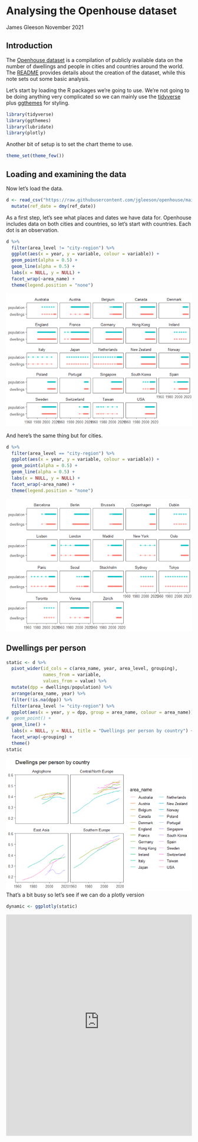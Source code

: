 Analysing the Openhouse dataset
================
James Gleeson
November 2021

## Introduction

The [Openhouse dataset](https://github.com/jgleeson/openhouse) is a
compilation of publicly available data on the number of dwellings and
people in cities and countries around the world. The
[README](https://github.com/jgleeson/openhouse/blob/main/README.md)
provides details about the creation of the dataset, while this note sets
out some basic analysis.

Let’s start by loading the R packages we’re going to use. We’re not
going to be doing anything very complicated so we can mainly use the
[tidyverse](https://www.tidyverse.org/) plus
[ggthemes](https://yutannihilation.github.io/allYourFigureAreBelongToUs/ggthemes/)
for styling.

``` r
library(tidyverse)
library(ggthemes)
library(lubridate)
library(plotly)
```

Another bit of setup is to set the chart theme to use.

``` r
theme_set(theme_few())
```

## Loading and examining the data

Now let’s load the data.

``` r
d <- read_csv("https://raw.githubusercontent.com/jgleeson/openhouse/main/dataset.csv") %>%
  mutate(ref_date = dmy(ref_date))
```

As a first step, let’s see what places and dates we have data for.
Openhouse includes data on both cities and countries, so let’s start
with countries. Each dot is an observation.

``` r
d %>%
  filter(area_level != "city-region") %>%
  ggplot(aes(x = year, y = variable, colour = variable)) +
  geom_point(alpha = 0.5) +
  geom_line(alpha = 0.5) +
  labs(x = NULL, y = NULL) +
  facet_wrap(~area_name) +
  theme(legend.position = "none")
```

![](Analysis_files/figure-gfm/coverage%20plot%20for%20countries-1.png)<!-- -->

And here’s the same thing but for cities.

``` r
d %>%
  filter(area_level == "city-region") %>%
  ggplot(aes(x = year, y = variable, colour = variable)) +
  geom_point(alpha = 0.5) +
  geom_line(alpha = 0.5) +
  labs(x = NULL, y = NULL) +
  facet_wrap(~area_name) +
  theme(legend.position = "none")
```

![](Analysis_files/figure-gfm/coverage%20plot%20for%20cities-1.png)<!-- -->

## Dwellings per person

``` r
static <- d %>%
  pivot_wider(id_cols = c(area_name, year, area_level, grouping),
              names_from = variable,
              values_from = value) %>%
  mutate(dpp = dwellings/population) %>%
  arrange(area_name, year) %>%
  filter(!is.na(dpp)) %>%
  filter(area_level != "city-region") %>% 
  ggplot(aes(x = year, y = dpp, group = area_name, colour = area_name)) +
#  geom_point() +
  geom_line() +
  labs(x = NULL, y = NULL, title = "Dwellings per person by country") +
  facet_wrap(~grouping) +
  theme()
static
```

![](Analysis_files/figure-gfm/dwellngs%20per%20person-1.png)<!-- -->
That’s a bit busy so let’s see if we can do a plotly version

``` r
dynamic <- ggplotly(static)
```

<iframe src="https://raw.githubusercontent.com/jgleeson/openhouse/main/index.html" width="100%" height="600" scrolling="no" seamless="seamless" frameBorder="0"></iframe>
